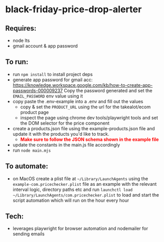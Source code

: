 # black-friday-price-drop-alerter

## Requires:

- node lts
- gmail account & app password

## To run:

- run `npm install` to install project deps
- generate app password for gmail acc: https://knowledge.workspace.google.com/kb/how-to-create-app-passwords-000009237 Copy the password generated and set the `EMAIL_PASSWORD` env value using it
- copy paste the .env-example into a .env and fill out the values
  - copy & set the `PRODUCT_URL` using the url for the takealot/ecom product page
  - inspect the page using chrome dev tools/playwright tools and set the DOM selector for the price component
- create a products.json file using the example-products.json file and update it with the products you'd like to track.
  - <span style="color: red">**Make sure to follow the JSON schema shown in the example file**</span>
- update the constants in the main.js file accordingly
- run `node main.mjs`

## To automate:

- on MacOS create a plist file at `~/Library/LaunchAgents` using the `example-com.pricechecker.plist` file as an example with the relevant interval logic, directory paths etc and run `launchctl load ~/Library/LaunchAgents/com.pricechecker.plist` to load and start the script automation which will run on the hour every hour

## Tech:

- leverages playwright for browser automation and nodemailer for sending emails
